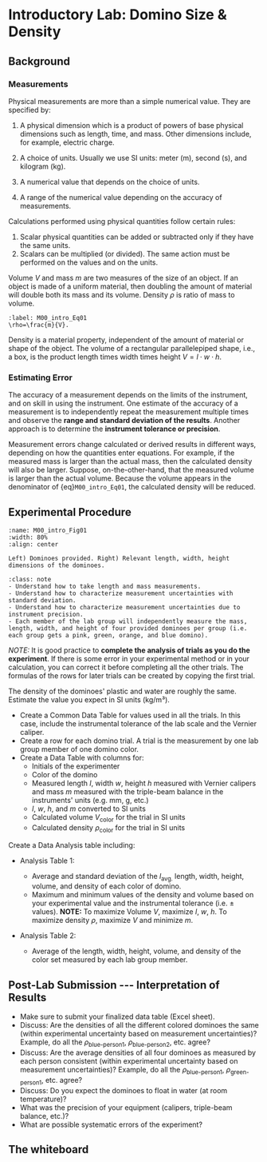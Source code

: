 # Introductory Lab: Domino Size & Density

## Background

### Measurements

Physical measurements are more than a simple numerical value. They are specified by:

1. A physical dimension which is a product of powers of base physical dimensions such as length, time, and mass. Other dimensions include, for example, electric charge.

2. A choice of units. Usually we use SI units: meter (m), second (s), and kilogram (kg).

3. A numerical value that depends on the choice of units.

4. A range of the numerical value depending on the accuracy of measurements.

Calculations performed using physical quantities follow certain rules:

1. Scalar physical quantities can be added or subtracted only if they have the same units.
2. Scalars can be multiplied (or divided). The same action must be performed on the values and on the units.


Volume $V$ and mass $m$ are two measures of the size of an object. If an object is made of a uniform material, then doubling the amount of material will double both its mass and its volume.
Density $\rho$ is ratio of mass to volume.

```{math}
:label: M00_intro_Eq01
\rho=\frac{m}{V}.
```

Density is a material property, independent of the amount of material or shape of the object.
The volume of a rectangular parallelepiped shape, i.e., a box, is the product length times width times height $V=l\cdot w\cdot h$.


### Estimating Error

The accuracy of a measurement depends on the limits of the instrument, and on skill in using the instrument.
One estimate of the accuracy of a measurement is to independently repeat the measurement multiple times and observe the **range and standard deviation of the results**. Another approach is to determine the **instrument tolerance or precision**.

Measurement errors change calculated or derived results in different ways, depending on how the quantities enter equations.
For example, if the measured mass is larger than the actual mass, then the calculated density will also be larger.
Suppose, on-the-other-hand, that the measured volume is larger than the actual volume. Because the volume appears in the denominator of {eq}`M00_intro_Eq01`, the calculated density will be reduced. 


## Experimental Procedure

```{figure} /ExperimentIntroLabFigures/M0_dominos.jpg
:name: M00_intro_Fig01
:width: 80%
:align: center

Left) Dominoes provided. Right) Relevant length, width, height dimensions of the dominoes.
```

```{admonition} OVERVIEW
:class: note
- Understand how to take length and mass measurements.
- Understand how to characterize measurement uncertainties with standard deviation.
- Understand how to characterize measurement uncertainties due to instrument precision.
- Each member of the lab group will independently measure the mass, length, width, and height of four provided dominoes per group (i.e. each group gets a pink, green, orange, and blue domino).
```

*NOTE:* It is good practice to **complete the analysis of trials as you do the experiment**. If there is some error in your experimental method or in your calculation, you can correct it before completing all the other trials. The formulas of the rows for later trials can be created by copying the first trial.

The density of the dominoes' plastic and water are roughly the same. Estimate the value you expect in SI units (kg/m³).

- Create a Common Data Table for values used in all the trials. In this case, include the instrumental tolerance of the lab scale and the Vernier caliper.
- Create a row for each domino trial. A trial is the measurement by one lab group member of one domino color.
- Create a Data Table with columns for:
  - Initials of the experimenter
  - Color of the domino
  - Measured length $l$, width $w$, height $h$ measured with Vernier calipers and mass $m$ measured with the triple-beam balance in the instruments' units (e.g. mm, g, etc.)
  - $l$, $w$, $h$, and $m$ converted to SI units
  - Calculated volume $V_\text{color}$ for the trial in SI units
  - Calculated density $\rho_\text{color}$ for the trial in SI units

Create a Data Analysis table including:

- Analysis Table 1:
  - Average and standard deviation of the $l_\text{avg.}$ length, width, height, volume, and density of each color of domino.
  - Maximum and minimum values of the density and volume based on your experimental value and the instrumental tolerance (i.e. $\pm$ values). **NOTE:** To maximize Volume $V$, maximize $l$, $w$, $h$. To maximize density $\rho$, maximize $V$ and minimize $m$.
  
- Analysis Table 2:
  - Average of the length, width, height, volume, and density of the color set measured by each lab group member.

## Post-Lab Submission --- Interpretation of Results

- Make sure to submit your finalized data table (Excel sheet).
- Discuss: Are the densities of all the different colored dominoes the same (within experimental uncertainty based on measurement uncertainties)? Example, do all the $\rho_{\text{blue-person1}}$, $\rho_{\text{blue-person2}}$, etc. agree?
- Discuss: Are the average densities of all four dominoes as measured by each person consistent (within experimental uncertainty based on measurement uncertainties)? Example, do all the $\rho_{\text{blue-person1}}$, $\rho_{\text{green-person1}}$, etc. agree?
- Discuss: Do you expect the dominoes to float in water (at room temperature)?
- What was the precision of your equipment (calipers, triple-beam balance, etc.)?
- What are possible systematic errors of the experiment?

## The whiteboard
